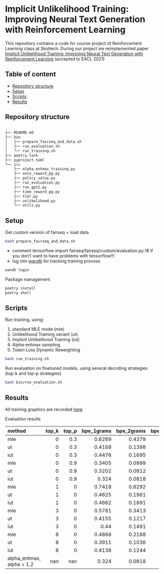 # Implicit Unlikelihood Training: Improving Neural Text Generation with Reinforcement Learning

This repository contains a code for course project of Reinforcement Learning class at Skoltech. During our project we reimplemented paper [Implicit Unlikelihood Training: Improving Neural Text Generation with Reinforcement Learning](https://arxiv.org/abs/2101.04229) (accepted to EACL 2021)


## Table of content 

  - [Repository structure](#repository-structure)
  - [Setup](#setup)
  - [Scripts](#scripts)
  - [Results](#results)


## Repository structure

```bash
.
├── README.md
├── bin
│   ├── prepare_fairseq_and_data.sh
│   ├── run_evaluation.sh
│   └── run_training.sh
├── poetry.lock
├── pyproject.toml
└── src
    ├── alpha_entmax_training.py
    ├── once_reward_pg.py
    ├── policy_value.py
    ├── run_evaluation.py
    ├── run_gpt2.py
    ├── time_reward_pg.py
    ├── tldr.py
    ├── unlikelihood.py
    └── utils.py
```

## Setup
Get custom version of fairseq + load data

```bash
bash prepare_fairseq_and_data.sh
```
+ comment tensorflow import fairseq/fairseq/custom/evaluation.py:18 if you don't want to have problems with tensorflow!!!
+ log into [wandb](https://wandb.ai/home) for tracking training process
```bash
wandb login
```

Package management
```bash
poetry install
poetry shell
```

## Scripts

Run training, using: 
1. standard MLE mode (mle)
2. Unlikelihood Training variant (ut)
3. Implicit Unlikelihood Training (iut)
4. Alpha-entmax sampling 
5. Token Loss Dynamic Reweighting

```bash
bash run_training.sh
```
Run evaluation on finetuned models, using several decoding strategies (top-k and top-p strategies)
```bash
bash bin/run_evaluation.sh
```

## Results
All training graphics are recorded [here](https://wandb.ai/burnyshev/unlikelihood_training?workspace=user-burnyshev)

Evaluation results

method                    |   top_k |   top_p |   bpe_1grams |   bpe_2grams |   bpe_3grams |   bpe_4grams |   word_1grams |   word_2grams |   word_3grams |   word_4grams |
|:--------------------------|--------:|--------:|-------------:|-------------:|-------------:|-------------:|--------------:|--------------:|--------------:|--------------:|
| mle                       |       0 |     0.3 |       0.6269 |       0.4379 |       0.3471 |       0.2845 |        0.6153 |        0.4092 |        0.3167 |        0.2625 |
| ut                        |       0 |     0.3 |       0.4168 |       0.1398 |       0.0603 |       0.0275 |        0.4134 |        0.113  |        0.0363 |        0.0127 |
| iut                       |       0 |     0.3 |       0.4476 |       0.1695 |       0.0744 |       0.0321 |        0.4418 |        0.138  |        0.0453 |        0.0144 |
| mle                       |       0 |     0.9 |       0.3405 |       0.0999 |       0.0481 |       0.0243 |        0.3442 |        0.08   |        0.0294 |        0.0121 |
| ut                        |       0 |     0.9 |       0.3202 |       0.0812 |       0.0349 |       0.015  |        0.3266 |        0.0636 |        0.0193 |        0.0056 |
| iut                       |       0 |     0.9 |       0.324  |       0.0818 |       0.0341 |       0.0145 |        0.3295 |        0.0644 |        0.0189 |        0.0056 |
| mle                       |       1 |     0   |       0.7418 |       0.6292 |       0.571  |       0.5241 |        0.7368 |        0.6182 |        0.5616 |        0.5236 |
| ut                        |       1 |     0   |       0.4625 |       0.1961 |       0.0875 |       0.0408 |        0.4729 |        0.1853 |        0.0781 |        0.0367 |
| iut                       |       1 |     0   |       0.4662 |       0.1891 |       0.0819 |       0.0301 |        0.4735 |        0.1686 |        0.0655 |        0.0227 |
| mle                       |       3 |     0   |       0.5781 |       0.3413 |       0.2361 |       0.1689 |        0.567  |        0.313  |        0.2055 |        0.1457 |
| ut                        |       3 |     0   |       0.4155 |       0.1217 |       0.0401 |       0.0129 |        0.4223 |        0.1106 |        0.0315 |        0.009  |
| iut                       |       3 |     0   |       0.44   |       0.1491 |       0.0571 |       0.0204 |        0.4434 |        0.1311 |        0.0429 |        0.0135 |
| mle                       |       8 |     0   |       0.4868 |       0.2188 |       0.1271 |       0.0785 |        0.4773 |        0.1909 |        0.099  |        0.0582 |
| ut                        |       8 |     0   |       0.3911 |       0.1036 |       0.036  |       0.0125 |        0.3936 |        0.0898 |        0.0256 |        0.0075 |
| iut                       |       8 |     0   |       0.4138 |       0.1244 |       0.0465 |       0.0169 |        0.4139 |        0.1069 |        0.0326 |        0.0101 |
| alpha_entmax, alpha = 1.2 |     nan |   nan   |       0.324  |       0.0818 |       0.0341 |       0.0145 |        0.3295 |        0.0644 |        0.0189 |        0.0056 |